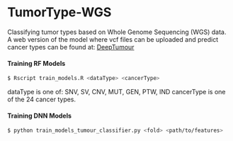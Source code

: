 # TumorType-WGS
Classifying tumor types based on Whole Genome Sequencing (WGS) data. A web version of the model where vcf files can be uploaded and predict cancer types can be found at: [DeepTumour](https://deeptumour.oicr.on.ca)

#### Training RF Models
```bash
$ Rscript train_models.R <dataType> <cancerType>
```
dataType is one of: SNV, SV, CNV, MUT, GEN, PTW, IND
cancerType is one of the 24 cancer types.

#### Training DNN Models
```bash
$ python train_models_tumour_classifier.py <fold> <path/to/features>
```
